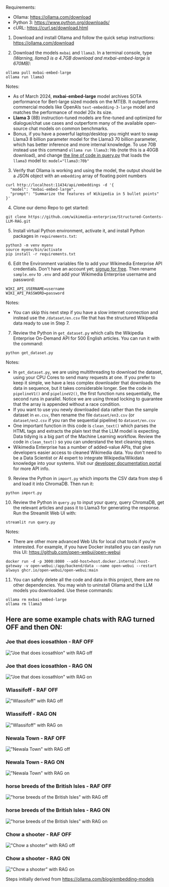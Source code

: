 Requirements:
- Ollama: https://ollama.com/download
- Python 3: https://www.python.org/downloads/
- cURL: https://curl.se/download.html

1. Download and install Ollama and follow the quick setup instructions: https://ollama.com/download

2. Download the models `mxbai` and `llama3`.
In a terminal console, type _(Warning, llama3 is a 4.7GB download and mxbai-embed-large is 670MB)_:
```
ollama pull mxbai-embed-large
ollama run llama3
```
Notes:
- As of March 2024, **mxbai-embed-large** model archives SOTA performance for Bert-large sized models on the MTEB. It outperforms commercial models like OpenAIs `text-embedding-3-large` model and matches the performance of model 20x its size.
- **Llama 3** (8B) instruction-tuned models are fine-tuned and optimized for dialogue/chat use cases and outperform many of the available open-source chat models on common benchmarks.
- Bonus, if you have a powerful laptop/desktop you might want to swap Llama3 8 billion parameter model for the Llama3 70 billion parameter, which has better inference and more internal knowledge. To use 70B instead use this command `ollama run llama3:70b` (note this is a 40GB download), and change [the line of code in query.py](https://github.com/wikimedia-enterprise/Structured-Contents-LLM-RAG/blob/main/query.py#L67) that loads the `llama3` model to: `model="llama3:70b"`


3. Verify that Ollama is working and using the model, the output should be a JSON object with an `embedding` array of floating point numbers
```
curl http://localhost:11434/api/embeddings -d '{
  "model": "mxbai-embed-large",
  "prompt": "Summarize the features of Wikipedia in 5 bullet points"
}'
```

4. Clone our demo Repo to get started:
```
git clone https://github.com/wikimedia-enterprise/Structured-Contents-LLM-RAG.git
```

5. Install virtual Python environment, activate it, and install Python packages in `requirements.txt`:
```
python3 -m venv myenv
source myenv/bin/activate
pip install -r requirements.txt
```

6. Edit the Environment variables file to add your Wikimedia Enterprise API credentials. Don't have an account yet; [signup for free](https://enterprise.wikimedia.com/signup).
Then rename `sample.env` to `.env` and add your Wikimedia Enterprise username and password:
```
WIKI_API_USERNAME=username
WIKI_API_PASSWORD=password
```
Notes:
- You can skip this next step if you have a slow internet connection and instead use the `/dataset/en.csv` file that has the structured Wikipedia data ready to use in Step 7.

7. Review the Python in `get_dataset.py` which calls the Wikipedia Enterprise On-Demand API for 500 English articles. You can run it with the command:
```
python get_dataset.py
```
Notes:
- In `get_dataset.py`, we are using multithreading to download the dataset, using your CPU Cores to send many requests at one. If you prefer to keep it simple, we have a less complex downloader that downloads the data in sequence, but it takes considerable longer. See the code in `pipelineV1()` and `pipelineV2()`, the first function runs sequentially, the second runs in parallel. Notice we are using thread locking to guarantee that the array is appended without a race condition.
- If you want to use you newly downloaded data rather than the sample dataset in `en.csv`, then rename the file `dataset/en3.csv` (or `dataset/en2.csv` if you ran the sequential pipeline) to `dataset/en.csv`
- One important function in this code is `clean_text()` which parses the HTML tags and extracts the plain text that the LLM model is expecting. Data tidying is a big part of the Machine Learning workflow. Review the code in `clean_text()` so you can understand the text cleaning steps.
- Wikimedia Enterprise has a number of added-value APIs, that give developers easier access to cleaned Wikimedia data. You don't need to be a Data Scientist or AI expert to integrate Wikipedia/Wikidata knowledge into your systems. Visit our [developer documentation portal](https://enterprise.wikimedia.com/docs/) for more API info. 

9. Review the Python in `import.py` which imports the CSV data from step 6 and load it into ChromaDB. Then run it:
```
python import.py
```

10. Review the Python in `query.py` to input your query, query ChromaDB, get the relevant articles and pass it to Llama3 for generating the response.
Run the Streamlit Web UI with:
```
streamlit run query.py
```
Notes:
- There are other more advanced Web UIs for local chat tools if you're interested. For example, if you have Docker installed you can easily run this UI: https://github.com/open-webui/open-webui
```
docker run -d -p 3000:8080 --add-host=host.docker.internal:host-gateway -v open-webui:/app/backend/data --name open-webui --restart always ghcr.io/open-webui/open-webui:main
```

11. You can safely delete all the code and data in this project, there are no other dependencies. You may wish to uninstall Ollama and the LLM models you downloaded. Use these commands:
```
ollama rm mxbai-embed-large
ollama rm llama3
```

## Here are some example chats with RAG turned OFF and then ON:

### Joe that does icosathlon - RAF OFF
!["Joe that does icosathlon" with RAG off](./images/Joe_that_does_icosathlon-off.png)
### Joe that does icosathlon - RAG ON
!["Joe that does icosathlon" with RAG on ](./images/Joe_that_does_icosathlon.png)


### Wlassifoff - RAF OFF
!["Wlassifoff" with RAG off](./images/Wlassikoff-off.png)
### Wlassifoff - RAG ON
!["Wlassifoff" with RAG on ](./images/Wlassikoff.png)

### Newala Town - RAF OFF
!["Newala Town" with RAG off](./images/NewalaTown-off.png)
### Newala Town - RAG ON
!["Newala Town" with RAG on ](./images/NewalaTown.png)

### horse breeds of the British Isles - RAF OFF
!["horse breeds of the British Isles" with RAG off](./images/horse_breeds_of_the_British_Isles-off.png)
### horse breeds of the British Isles - RAG ON
!["horse breeds of the British Isles" with RAG on ](./images/horse_breeds_of_the_British_Isles.png)

### Chow a shooter - RAF OFF
!["Chow a shooter" with RAG off](./images/Chow_a_shooter-off.png)
### Chow a shooter - RAG ON
!["Chow a shooter" with RAG on ](./images/Chow_a_shooter.png)


Steps initially derived from https://ollama.com/blog/embedding-models
